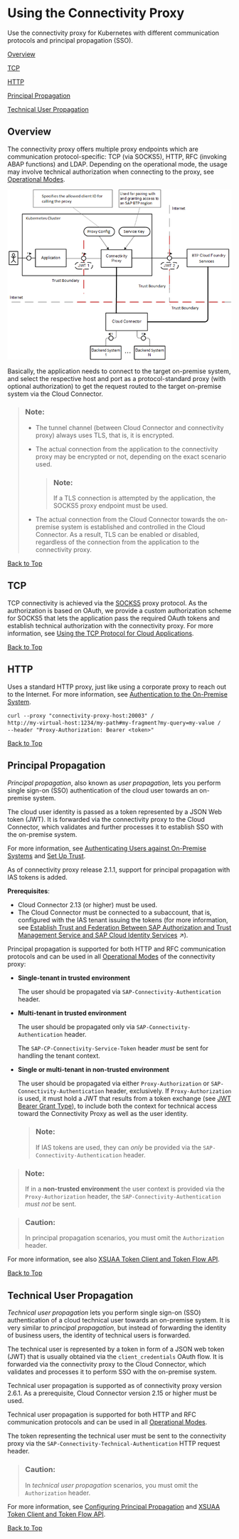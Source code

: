 <!-- loiof3c1ef45db77489c8d039acc9530358f -->

# Using the Connectivity Proxy

Use the connectivity proxy for Kubernetes with different communication protocols and principal propagation \(SSO\).

[Overview](using-the-connectivity-proxy-f3c1ef4.md#loiof3c1ef45db77489c8d039acc9530358f__overview)

[TCP](using-the-connectivity-proxy-f3c1ef4.md#loiof3c1ef45db77489c8d039acc9530358f__tcp)

[HTTP](using-the-connectivity-proxy-f3c1ef4.md#loiof3c1ef45db77489c8d039acc9530358f__http)

[Principal Propagation](using-the-connectivity-proxy-f3c1ef4.md#loiof3c1ef45db77489c8d039acc9530358f__pp)

[Technical User Propagation](using-the-connectivity-proxy-f3c1ef4.md#loiof3c1ef45db77489c8d039acc9530358f__technical)



<a name="loiof3c1ef45db77489c8d039acc9530358f__overview"/>

## Overview

The connectivity proxy offers multiple proxy endpoints which are communication protocol-specific: TCP \(via SOCKS5\), HTTP, RFC \(invoking ABAP functions\) and LDAP. Depending on the operational mode, the usage may involve technical authorization when connecting to the proxy, see [Operational Modes](operational-modes-148bbad.md).

![](images/CS_Kubernetes_-_Using_the_Connectivity_Proxy_20911fe.png)

Basically, the application needs to connect to the target on-premise system, and select the respective host and port as a protocol-standard proxy \(with optional authorization\) to get the request routed to the target on-premise system via the Cloud Connector.

> ### Note:  
> -   The tunnel channel \(between Cloud Connector and connectivity proxy\) always uses TLS, that is, it is encrypted.
> -   The actual connection from the application to the connectivity proxy may be encrypted or not, depending on the exact scenario used.
> 
>     > ### Note:  
>     > If a TLS connection is attempted by the application, the SOCKS5 proxy endpoint must be used.
> 
> -   The actual connection from the Cloud Connector towards the on-premise system is established and controlled in the Cloud Connector. As a result, TLS can be enabled or disabled, regardless of the connection from the application to the connectivity proxy.

[Back to Top](using-the-connectivity-proxy-f3c1ef4.md#loiof3c1ef45db77489c8d039acc9530358f__top)



<a name="loiof3c1ef45db77489c8d039acc9530358f__tcp"/>

## TCP

TCP connectivity is achieved via the [SOCKS5](https://en.wikipedia.org/wiki/SOCKS) proxy protocol. As the authorization is based on OAuth, we provide a custom authorization scheme for SOCKS5 that lets the application pass the required OAuth tokens and establish technical authorization with the connectivity proxy. For more information, see [Using the TCP Protocol for Cloud Applications](using-the-tcp-protocol-for-cloud-applications-cd15837.md).

[Back to Top](using-the-connectivity-proxy-f3c1ef4.md#loiof3c1ef45db77489c8d039acc9530358f__top)



<a name="loiof3c1ef45db77489c8d039acc9530358f__http"/>

## HTTP

Uses a standard HTTP proxy, just like using a corporate proxy to reach out to the Internet. For more information, see [Authentication to the On-Premise System](authentication-to-the-on-premise-system-67b0b94.md).

```
curl --proxy "connectivity-proxy-host:20003" /
http://my-virtual-host:1234/my-path#my-fragment?my-query=my-value /
--header "Proxy-Authorization: Bearer <token>"
```

[Back to Top](using-the-connectivity-proxy-f3c1ef4.md#loiof3c1ef45db77489c8d039acc9530358f__top)



<a name="loiof3c1ef45db77489c8d039acc9530358f__pp"/>

## Principal Propagation

*Principal propagation*, also known as *user propagation*, lets you perform single sign-on \(SSO\) authentication of the cloud user towards an on-premise system.

The cloud user identity is passed as a token represented by a JSON Web token \(JWT\). It is forwarded via the connectivity proxy to the Cloud Connector, which validates and further processes it to establish SSO with the on-premise system.

For more information, see [Authenticating Users against On-Premise Systems](authenticating-users-against-on-premise-systems-b643fbe.md) and [Set Up Trust](set-up-trust-a4ee70f.md).

As of connectivity proxy release 2.1.1, support for principal propagation with IAS tokens is added.

**Prerequisites**:

-   Cloud Connector 2.13 \(or higher\) must be used.
-   The Cloud Connector must be connected to a subaccount, that is, configured with the IAS tenant issuing the tokens \(for more information, see [Establish Trust and Federation Between SAP Authorization and Trust Management Service and SAP Cloud Identity Services](https://help.sap.com/viewer/65de2977205c403bbc107264b8eccf4b/Cloud/en-US/161f8f0cfac64c4fa2d973bc5f08a894.html "Use your SAP Cloud Identity Services tenant as an identity provider or a proxy to your own identity provider hosting your business users. This method avoids the upload and download of SAML meta data by using Open ID Connect (OIDC) to establish trust.") :arrow_upper_right:\).

Principal propagation is supported for both HTTP and RFC communication protocols and can be used in all [Operational Modes](operational-modes-148bbad.md) of the connectivity proxy:

-   **Single-tenant in trusted environment**

    The user should be propagated via `SAP-Connectivity-Authentication` header.


-   **Multi-tenant in trusted environment**

    The user should be propagated only via `SAP-Connectivity-Authentication` header.

    The `SAP-CP-Connectivity-Service-Token` header *must* be sent for handling the tenant context.


-   **Single or multi-tenant in non-trusted environment**

    The user should be propagated via either `Proxy-Authorization` or `SAP-Connectivity-Authentication` header, exclusively. If `Proxy-Authorization` is used, it must hold a JWT that results from a token exchange \(see [JWT Bearer Grant Type](https://docs.cloudfoundry.org/api/uaa/version/74.0.0/#jwt-bearer-token-grant)\), to include both the context for technical access toward the Connectivity Proxy as well as the user identity.

    > ### Note:  
    > If IAS tokens are used, they can *only* be provided via the `SAP-Connectivity-Authentication` header.


> ### Note:  
> If in a **non-trusted environment** the user context is provided via the `Proxy-Authorization` header, the `SAP-Connectivity-Authentication` *must not* be sent.

> ### Caution:  
> In principal propagation scenarios, you must omit the `Authorization` header.

For more information, see also [XSUAA Token Client and Token Flow API](https://github.com/SAP/cloud-security-xsuaa-integration/tree/master/token-client).

[Back to Top](using-the-connectivity-proxy-f3c1ef4.md#loiof3c1ef45db77489c8d039acc9530358f__top)



<a name="loiof3c1ef45db77489c8d039acc9530358f__technical"/>

## Technical User Propagation

*Technical user propagation* lets you perform single sign-on \(SSO\) authentication of a cloud technical user towards an on-premise system. It is very similar to *principal propagation*, but instead of forwarding the identity of business users, the identity of technical users is forwarded.

The technical user is represented by a token in form of a JSON web token \(JWT\) that is usually obtained via the `client_credentials` OAuth flow. It is forwarded via the connectivity proxy to the Cloud Connector, which validates and processes it to perform SSO with the on-premise system.

Technical user propagation is supported as of connectivity proxy version 2.6.1. As a prerequisite, Cloud Connector version 2.15 or higher must be used.

Technical user propagation is supported for both HTTP and RFC communication protocols and can be used in all [Operational Modes](operational-modes-148bbad.md).

The token representing the technical user must be sent to the connectivity proxy via the `SAP-Connectivity-Technical-Authentication` HTTP request header.

> ### Caution:  
> In *technical user propagation* scenarios, you must omit the `Authorization` header.

For more information, see [Configuring Principal Propagation](configuring-principal-propagation-c84d4d0.md) and [XSUAA Token Client and Token Flow API](https://github.com/SAP/cloud-security-xsuaa-integration/tree/master/token-client).

[Back to Top](using-the-connectivity-proxy-f3c1ef4.md#loiof3c1ef45db77489c8d039acc9530358f__top)

